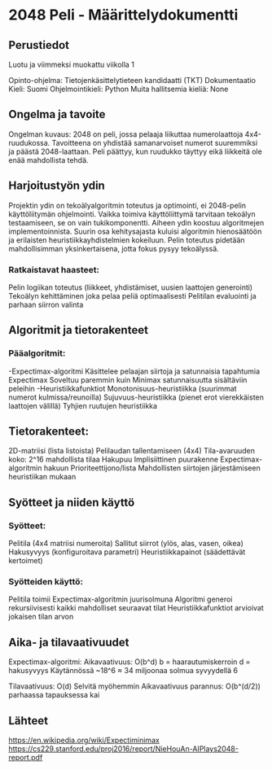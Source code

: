 # 2048 Peli - Määrittelydokumentti
## Perustiedot
Luotu ja viimmeksi muokattu viikolla 1

Opinto-ohjelma: Tietojenkäsittelytieteen kandidaatti (TKT)
Dokumentaatio Kieli: Suomi
Ohjelmointikieli: Python
Muita hallitsemia kieliä: None

## Ongelma ja tavoite
Ongelman kuvaus: 2048 on peli, jossa pelaaja liikuttaa numerolaattoja 4x4-ruudukossa. 
Tavoitteena on yhdistää samanarvoiset numerot suuremmiksi ja päästä 2048-laattaan. 
Peli päättyy, kun ruudukko täyttyy eikä liikkeitä ole enää mahdollista tehdä.

## Harjoitustyön ydin
Projektin ydin on tekoälyalgoritmin toteutus ja optimointi, ei 2048-pelin käyttöliitymän ohjelmointi. 
Vaikka toimiva käyttöliittymä tarvitaan tekoälyn testaamiseen, se on vain tukikomponentti. 
Aiheen ydin koostuu algoritmejen implementoinnista.
Suurin osa kehitysajasta kuluisi algoritmin hienosäätöön ja erilaisten heuristiikkayhdistelmien kokeiluun. 
Pelin toteutus pidetään mahdollisimman yksinkertaisena, jotta fokus pysyy tekoälyssä.

### Ratkaistavat haasteet:
Pelin logiikan toteutus (liikkeet, yhdistämiset, uusien laattojen generointi)
Tekoälyn kehittäminen joka pelaa peliä optimaalisesti
Pelitilan evaluointi ja parhaan siirron valinta

## Algoritmit ja tietorakenteet
### Pääalgoritmit:
-Expectimax-algoritmi
Käsittelee pelaajan siirtoja ja satunnaisia tapahtumia
Expectimax Soveltuu paremmin kuin Minimax satunnaisuutta sisältäviin peleihin
-Heuristiikkafunktiot
Monotonisuus-heuristiikka (suurimmat numerot kulmissa/reunoilla)
Sujuvuus-heuristiikka (pienet erot vierekkäisten laattojen välillä)
Tyhjien ruutujen heuristiikka

## Tietorakenteet:
2D-matriisi (lista listoista)
Pelilaudan tallentamiseen (4x4)
Tila-avaruuden koko: 2^16 mahdollista tilaa
Hakupuu
Implisiittinen puurakenne Expectimax-algoritmin hakuun
Prioriteettijono/lista
Mahdollisten siirtojen järjestämiseen heuristiikan mukaan

## Syötteet ja niiden käyttö
### Syötteet:
Pelitila (4x4 matriisi numeroita)
Sallitut siirrot (ylös, alas, vasen, oikea)
Hakusyvyys (konfiguroitava parametri)
Heuristiikkapainot (säädettävät kertoimet)
### Syötteiden käyttö:
Pelitila toimii Expectimax-algoritmin juurisolmuna
Algoritmi generoi rekursiivisesti kaikki mahdolliset seuraavat tilat
Heuristiikkafunktiot arvioivat jokaisen tilan arvon

## Aika- ja tilavaativuudet
Expectimax-algoritmi:
Aikavaativuus: O(b^d)
b = haarautumiskerroin
d = hakusyvyys
Käytännössä ~18^6 ≈ 34 miljoonaa solmua syvyydellä 6

Tilavaativuus: O(d)
Selvitä myöhemmin
Aikavaativuus parannus: O(b^(d/2)) parhaassa tapauksessa kai

## Lähteet
https://en.wikipedia.org/wiki/Expectiminimax
https://cs229.stanford.edu/proj2016/report/NieHouAn-AIPlays2048-report.pdf
